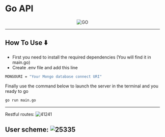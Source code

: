 # **Go API**

<p align="center">
    <img src="https://i.morioh.com/201003/aa184196.webp" alt="GO" />
</p>

---

## How To Use ⬇️

- First you need to install the required dependencies (You will find it in main.go)
- Create .env file and add this line

```bash
MONGOURI = "Your Mongo database connect URI"
```

Finally use the command below to launch the server in the terminal and you ready to go

```bash
go run main.go
```
---

Restful routes:
![41241](https://user-images.githubusercontent.com/96744413/171936617-9cf51561-3614-4e8a-992e-0789da00d416.png)

User scheme:
![25335](https://user-images.githubusercontent.com/96744413/171936646-6d79c0f6-b108-43a9-ad3a-7d5f6d453862.png)
---

